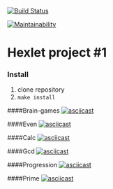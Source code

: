 [![Build Status](https://travis-ci.org/grozwalker/php-project-lvl1.svg?branch=master)](https://travis-ci.org/grozwalker/php-project-lvl1)

[![Maintainability](https://api.codeclimate.com/v1/badges/ea00ee18e77b84995502/maintainability)](https://codeclimate.com/github/grozwalker/php-project-lvl1/maintainability)

# Hexlet project #1

### Install

1. clone repository
2. `make install`

####Brain-games
[![asciicast](https://asciinema.org/a/281693.svg)](https://asciinema.org/a/281693)

####Even
[![asciicast](https://asciinema.org/a/tNLbv7cCu1MouKUEGVXMxty8m.svg)](https://asciinema.org/a/tNLbv7cCu1MouKUEGVXMxty8m)

####Calc
[![asciicast](https://asciinema.org/a/yCQWLo2r9muBprla17e1n2UlU.svg)](https://asciinema.org/a/yCQWLo2r9muBprla17e1n2UlU)

####Gcd
[![asciicast](https://asciinema.org/a/iS5Sbhwl70hlhkIIIjWPhVIEf.svg)](https://asciinema.org/a/iS5Sbhwl70hlhkIIIjWPhVIEf)

####Progression
[![asciicast](https://asciinema.org/a/Lv3lPXO2QnQH1wBxwUWTILMiq.svg)](https://asciinema.org/a/Lv3lPXO2QnQH1wBxwUWTILMiq)

####Prime
[![asciicast](https://asciinema.org/a/iAlI6kIyZOhpYHWWBkHUxK7r6.svg)](https://asciinema.org/a/iAlI6kIyZOhpYHWWBkHUxK7r6)
